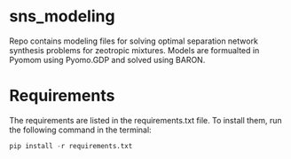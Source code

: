 # sns_modeling

Repo contains modeling files for solving optimal separation network synthesis problems for zeotropic mixtures. Models are formualted in Pyomom using Pyomo.GDP and solved using BARON. 

# Requirements
 
The requirements are listed in the requirements.txt file. To install them, run the following command in the terminal:

```python 
pip install -r requirements.txt
```